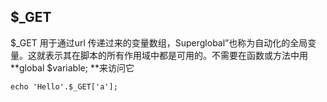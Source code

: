 ## $\_GET

$\_GET 用于通过url 传递过来的变量数组，Superglobal”也称为自动化的全局变量。这就表示其在脚本的所有作用域中都是可用的。不需要在函数或方法中用 **global $variable; **来访问它

```
echo 'Hello'.$_GET['a'];
```



